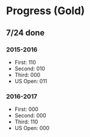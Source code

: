 # Progress (Gold)
## 7/24 done
### 2015-2016
* First: 110
* Second: 010
* Third: 000
* US Open: 011

### 2016-2017
* First: 000
* Second: 000
* Third: 110
* US Open: 000
